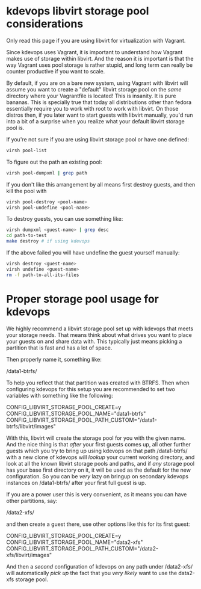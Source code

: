 # kdevops libvirt storage pool considerations

Only read this page if you are using libvirt for virtualization with Vagrant.

Since kdevops uses Vagrant, it is important to understand how Vagrant makes
use of storage within libvirt. And the reason it is important is that the
way Vagrant uses pool storage is rather stupid, and long term can really be
counter productive if you want to scale.

By default, if you are on a bare new system, using Vagrant with libvirt
will assume you want to create a "default" libvirt storage pool on the
*same* directory where your Vagrantfile is located! This is insanity.
It is pure bananas. This is specially true that today all distributions other
than fedora essentially require you to work with root to work with libvirt.
On those distros then, if you later want to start guests with libvirt manually,
you'd run into a bit of a surprise when you realize what your default
libvirt storage pool is.

If you're not sure if you are using libvirt storage pool or have one defined:

```bash
virsh pool-list
```

To figure out the path an existing pool:

```bash
virsh pool-dumpxml | grep path
```

If you don't like this arrangement by all means first destroy guests, and
then kill the pool with

```bash
virsh pool-destroy <pool-name>
virsh pool-undefine <pool-name>
```

To destroy guests, you can use something like:

```bash
virsh dumpxml <guest-name> | grep desc
cd path-to-test
make destroy # if using kdevops
```

If the above failed you will have undefine the guest yourself manually:

```bash
virsh destroy <guest-name>
virsh undefine <guest-name>
rm -f path-to-all-its-files
```

# Proper storage pool usage for kdevops

We highly recommend a libvirt storage pool set up with kdevops
that meets your storage needs. That means think about what drives
you want to place your guests on and share data with. This typically
just means picking a partition that is fast and has a lot of space.

Then properly name it, something like:

/data1-btrfs/

To help you reflect that that partition was created with BTRFS. Then
when configuring kdevops for this setup you are recommended to set
two variables with something like the following:

CONFIG_LIBVIRT_STORAGE_POOL_CREATE=y
CONFIG_LIBVIRT_STORAGE_POOL_NAME="data1-btrfs"
CONFIG_LIBVIRT_STORAGE_POOL_PATH_CUSTOM="/data1-btrfs/libvirt/images"

With this, libvirt will create the storage pool for you with the
given name. And the nice thing is that *after* your first guests comes
up, all other further guests which you try to bring up using kdevops
on that path /data1-btrfs/ with a new clone of kdevops will *lookup*
your current working directory, and look at all the known libvirt
storage pools and paths, and if *any* storage pool has your base
first directory on it, it will be used as the default for the
new configuration. So you can be *very* lazy on bringup on secondary
kdevops instances on /data1-btrfs/ after your first full guest is up.

If you are a power user this is very convenient, as it means you can
have other partitions, say:

/data2-xfs/

and then create a guest there, use other options like this for its
first guest:

CONFIG_LIBVIRT_STORAGE_POOL_CREATE=y
CONFIG_LIBVIRT_STORAGE_POOL_NAME="data2-xfs"
CONFIG_LIBVIRT_STORAGE_POOL_PATH_CUSTOM="/data2-xfs/libvirt/images"

And then a *second* configuration of kdevops on any path under /data2-xfs/
will automatically *pick up* the fact that you *very likely* want to use
the data2-xfs storage pool.
